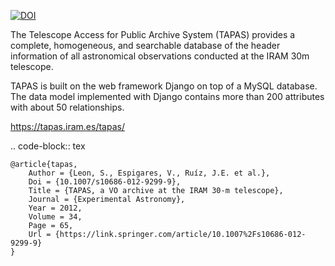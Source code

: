 [![DOI](https://zenodo.org/badge/776771.svg)](https://zenodo.org/badge/latestdoi/776771)

The Telescope Access for Public Archive System (TAPAS) provides a complete, homogeneous, and searchable database of the header information of all astronomical observations conducted at the IRAM 30m telescope.

TAPAS is built on the web framework Django on top of a MySQL database. The data model implemented with Django contains more than 200 attributes with about 50 relationships.

https://tapas.iram.es/tapas/

.. code-block:: tex

    @article{tapas,
        Author = {Leon, S., Espigares, V., Ruíz, J.E. et al.},
        Doi = {10.1007/s10686-012-9299-9},
        Title = {TAPAS, a VO archive at the IRAM 30-m telescope},
        Journal = {Experimental Astronomy},
        Year = 2012,
        Volume = 34,
        Page = 65,
        Url = {https://link.springer.com/article/10.1007%2Fs10686-012-9299-9}
    }
